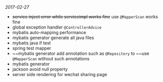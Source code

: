 *2017-02-27*
- ~~service inject error while serviceimpl works fine~~ use `@MapperScan` works fine
- global exception handler `@ControllerAdvice`
- mybatis auto-mapping performance
- mybatis generator generate all java files
- mybatis java if test
- spring test mapper
- ~~mybatis generator add annotation such as `@Repository` to ~~use `@MapperScan` without such annotations
- mybatis generator
- jackson avoid null property
- server side rendering for wechat sharing page